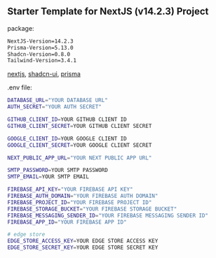 ## Starter Template for NextJS (v14.2.3) Project
package:
```bash
NextJS-Version=14.2.3
Prisma-Version=5.13.0
Shadcn-Version=0.8.0
Tailwind-Version=3.4.1
```
[nextjs](https://nextjs.org/docs/getting-started/installation),
[shadcn-ui](https://ui.shadcn.com/),
[prisma](https://www.prisma.io/docs/accelerate/getting-started)

.env file:

```bash
DATABASE_URL="YOUR DATABASE URL"
AUTH_SECRET="YOUR AUTH SECRET"

GITHUB_CLIENT_ID=YOUR GITHUB CLIENT ID
GITHUB_CLIENT_SECRET=YOUR GITHUB CLIENT SECRET

GOOGLE_CLIENT_ID=YOUR GOOGLE CLIENT ID
GOOGLE_CLIENT_SECRET=YOUR GOOGLE CLIENT SECRET

NEXT_PUBLIC_APP_URL="YOUR NEXT PUBLIC APP URL"

SMTP_PASSWORD=YOUR SMTP PASSWORD
SMTP_EMAIL=YOUR SMTP EMAIL

FIREBASE_API_KEY="YOUR FIREBASE API KEY"
FIREBASE_AUTH_DOMAIN="YOUR FIREBASE AUTH DOMAIN"
FIREBASE_PROJECT_ID="YOUR FIREBASE PROJECT ID"
FIREBASE_STORAGE_BUCKET="YOUR FIREBASE STORAGE BUCKET"
FIREBASE_MESSAGING_SENDER_ID="YOUR FIREBASE MESSAGING SENDER ID"
FIREBASE_APP_ID="YOUR FIREBASE APP ID"

# edge store
EDGE_STORE_ACCESS_KEY=YOUR EDGE STORE ACCESS KEY
EDGE_STORE_SECRET_KEY=YOUR EDGE STORE SECRET KEY
```
